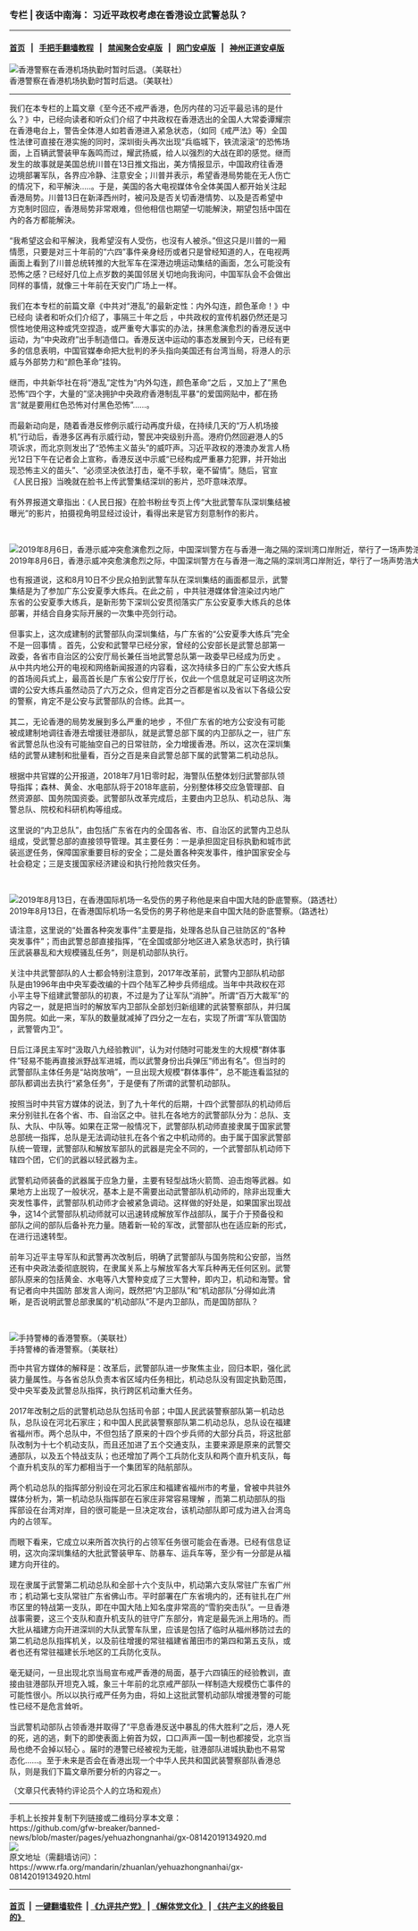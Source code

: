 ### 专栏 | 夜话中南海： 习近平政权考虑在香港设立武警总队？
------------------------

#### [首页](https://github.com/gfw-breaker/banned-news/blob/master/README.md) &nbsp;&nbsp;|&nbsp;&nbsp; [手把手翻墙教程](https://github.com/gfw-breaker/guides/wiki) &nbsp;&nbsp;|&nbsp;&nbsp; [禁闻聚合安卓版](https://github.com/gfw-breaker/bn-android) &nbsp;&nbsp;|&nbsp;&nbsp; [网门安卓版](https://github.com/oGate2/oGate) &nbsp;&nbsp;|&nbsp;&nbsp; [神州正道安卓版](https://github.com/SzzdOgate/update) 



<div id="headerimg">
 <img alt="香港警察在香港机场执勤时暂时后退。（美联社）" src="https://www.rfa.org/mandarin/zhuanlan/yehuazhongnanhai/gx-08142019134920.html/AP_19225639283709.jpg/@@images/80465084-45e8-43f8-85aa-1a7e2e54fab4.jpeg" title="香港警察在香港机场执勤时暂时后退。（美联社）"/>
 <div id="headerimgcontents">
  <div id="headerimgcaption">
   <span>
    香港警察在香港机场执勤时暂时后退。（美联社）
   </span>
   <!-- zoomattribute -->
  </div>
  <!-- headerimgcaption -->
 </div>
 <!-- headerimagecontents -->
</div>

<hr/>
<div id="storytext">
 <div>
  <div class="slot_header">
  </div>
 </div>
 <p>
  我们在本专栏的上篇文章《至今还不戒严香港，色厉内荏的习近平最忌讳的是什么？》中，已经向读者和听众们介绍了中共政权在香港选出的全国人大常委谭耀宗在香港电台上，警告全体港人如若香港进入紧急状态，（如同《戒严法》等）全国性法律可直接在港实施的同时，深圳街头再次出现“兵临城下，铁流滚滚“的恐怖场面，上百辆武警装甲车轰鸣而过，耀武扬威，给人以强烈的大战在即的感觉。继而发生的故事就是美国总统川普在13日推文指出，美方情报显示，中国政府往香港边境部署军队，各界应冷静、注意安全；川普并表示，希望香港局势能在无人伤亡的情况下，和平解決…..。于是，美国的各大电视媒体令全体美国人都开始关注起香港局势。川普13日在新泽西州时，被问及是否关切香港情势、以及是否希望中方克制时回应，香港局势非常艰难，但他相信也期望一切能解決，期望包括中国在內的各方都能解決。
  <br/>
  <br/>
  “我希望这会和平解決，我希望沒有人受伤，也沒有人被杀。”但这只是川普的一厢情愿，只要是对三十年前的“六四”事件亲身经历或者只是曾经知道的人，在电视两画面上看到了川普总统转推的大批军车在深港边境运动集结的画面，怎么可能没有恐怖之感？已经好几位上点岁数的美国邻居关切地向我询问，中国军队会不会做出同样的事情，就像三十年前在天安门广场上一样。
  <br/>
  <br/>
  我们在本专栏的前篇文章《中共对“港乱”的最新定性：内外勾连，颜色革命！》中已经向 读者和听众们介绍了，事隔三十年之后 ，中共政权的宣传机器仍然还是习惯性地使用这种或凭空捏造，或严重夸大事实的办法，抹黑愈演愈烈的香港反送中运动，为“中央政府”出手制造借口。香港反送中运动的事态发展到今天，已经有更多的信息表明，中国官媒奉命把大批判的矛头指向美国还有台湾当局，将港人的示威与外部势力和“颜色革命”挂钩。
  <br/>
  <br/>
  继而，中共新华社在将“港乱”定性为“内外勾连，颜色革命“之后 ，又加上了”黑色恐怖“四个字，大量的”坚决拥护中央政府香港制乱平暴“的爱国网贴中，都在扬言“就是要用红色恐怖对付黑色恐怖”……。
  <br/>
  <br/>
  而最新动向是，随着香港反修例示威行动再度升级，在持续几天的“万人机场接机”行动后，香港多区再有示威行动，警民冲突级别升高。港府仍然回避港人的5项诉求，而北京则发出了“恐怖主义苗头”的威吓声。习近平政权的港澳办发言人杨光12日下午在记者会上宣称，香港反送中示威“已经构成严重暴力犯罪，并开始出现恐怖主义的苗头”、“必须坚决依法打击，毫不手软，毫不留情”。随后，官宣《人民日报》当晚就在脸书上传武警集结深圳的影片，恐吓意味浓厚。
  <br/>
  <br/>
  有外界报道文章指出：《人民日报》在脸书粉丝专页上传“大批武警车队深圳集结被曝光”的影片，拍摄视角明显经过设计，看得出来是官方刻意制作的影片。
 </p>
 <p>
  <br/>
  <div class="image-inline captioned" style="width:1500px;">
   <div style="width:1500px;">
    <img alt="2019年8月6日，香港示威冲突愈演愈烈之际，中国深圳警方在与香港一海之隔的深圳湾口岸附近，举行了一场声势浩大的反恐防暴演习。（法新社）" src="https://www.rfa.org/mandarin/yataibaodao/gangtai/ql2-08142019063017.html/2019-06-30T082246Z_202788107_RC14EF218030_RTRMADP_3_HONGKONG-ANNIVERSARY-CHINA-ARMY.JPG" title="2019年8月6日，香港示威冲突愈演愈烈之际，中国深圳警方在与香港一海之隔的深圳湾口岸附近，举行了一场声势浩大的反恐防暴演习。（法新社）"/>
   </div>
   <div class="image-caption">
    <span style="width:1500px;">
     2019年8月6日，香港示威冲突愈演愈烈之际，中国深圳警方在与香港一海之隔的深圳湾口岸附近，举行了一场声势浩大的反恐防暴演习。（法新社）
    </span>
    <span class="copyright">
    </span>
   </div>
  </div>
 </p>
 <p>
  也有报道说，这和8月10日不少民众拍到武警车队在深圳集结的画面都显示，武警集结是为了参加广东公安夏季大练兵。在此之前 ，中共驻港媒体曾渲染过内地广东省的公安夏季大练兵，是新形势下深圳公安贯彻落实广东公安夏季大练兵的总体部署，并结合自身实际开展的一次集中亮剑行动。
  <br/>
  <br/>
  但事实上，这次成建制的武警部队向深圳集结，与广东省的“公安夏季大练兵”完全不是一回事情 。首先，公安和武警早已经分家，曾经的公安部长是武警总部第一政委，各省市自治区的公安厅局长兼任当地武警总队第一政委早已经成为历史 。从中共内地公开的电视和网络新闻报道的内容看，这次持续多日的广东公安大练兵的首场阅兵式上，最高首长是广东省公安厅厅长，仅此一个信息就足可证明这次所谓的公安大练兵虽然动员了六万之众，但肯定百分之百都是省以及省以下各级公安的警察，肯定不是公安与武警部队的合练。此其一。
  <br/>
  <br/>
  其二，无论香港的局势发展到多么严重的地步 ，不但广东省的地方公安没有可能被成建制地调往香港去增援驻港部队，就是武警总部下属的内卫部队之一，驻广东省武警总队也没有可能抽空自己的日常驻防，全力增援香港。所以，这次在深圳集结的武警从建制和批量看，百分之百是来自武警总部下属的武警第二机动总队。
  <br/>
  <br/>
  根据中共官媒的公开报道，2018年7月1日零时起，海警队伍整体划归武警部队领导指挥；森林、黄金、水电部队将于2018年底前，分别整体移交应急管理部、自然资源部、国务院国资委。武警部队改革完成后，主要由内卫总队、机动总队、海警总队、院校和科研机构等组成。
  <br/>
  <br/>
  这里说的“内卫总队”，由包括广东省在内的全国各省、市、自治区的武警内卫总队组成，受武警总部的直接领导管理。其主要任务：一是承担固定目标执勤和城市武装巡逻任务，保障国家重要目标的安全；二是处置各种突发事件，维护国家安全与社会稳定；三是支援国家经济建设和执行抢险救灾任务。
 </p>
 <p>
  <br/>
  <div class="image-inline captioned" style="width:1500px;">
   <div style="width:1500px;">
    <img alt="2019年8月13日，在香港国际机场一名受伤的男子称他是来自中国大陆的卧底警察。（路透社）" src="https://www.rfa.org/mandarin/yataibaodao/gangtai/gf-08142019082757.html/2019-08-14T040217Z_1606943420_RC149BC15190_RTRMADP_3_HONGKONG-PROTESTS-1.JPG" title="2019年8月13日，在香港国际机场一名受伤的男子称他是来自中国大陆的卧底警察。（路透社）"/>
   </div>
   <div class="image-caption">
    <span style="width:1500px;">
     2019年8月13日，在香港国际机场一名受伤的男子称他是来自中国大陆的卧底警察。（路透社）
    </span>
    <span class="copyright">
    </span>
   </div>
  </div>
 </p>
 <p>
  请注意，这里说的“处置各种突发事件”主要是指，处理各总队自己驻防区的“各种突发事件”；而由武警总部直接指挥，“在全国或部分地区进入紧急状态时，执行镇压武装暴乱和大规模骚乱任务“，则是机动部队执行。
  <br/>
  <br/>
  关注中共武警部队的人士都会特别注意到，2017年改革前，武警内卫部队机动部队是由1996年由中央军委改编的十四个陆军乙种步兵师组成。当年中共政权在邓小平主导下组建武警部队的初衷，不过是为了让军队“消肿”。所谓“百万大裁军”的内容之一，就是把当时的解放军内卫部队全部划归新组建的武装警察部队，并归属国务院。如此一来，军队的数量就减掉了四分之一左右，实现了所谓“军队管国防 ，武警管内卫”。
  <br/>
  <br/>
  日后江泽民主军时“汲取八九经验教训”，认为对付随时可能发生的大规模“群体事件”轻易不能再直接派野战军进城，而以武警身份出兵弹压“师出有名”。但当时的武警部队主体任务是“站岗放哨”，一旦出现大规模“群体事件”，总不能连看监狱的部队都调出去执行“紧急任务”，于是便有了所谓的武警机动部队。
  <br/>
  <br/>
  按照当时中共官方媒体的说法，到了九十年代的后期，十四个武警部队的机动师后来分别驻扎在各个省、市、自治区之中。驻扎在各地方的武警部队分为：总队、支队、大队、中队等。如果在正常一般情况下，武警部队机动师直接隶属于国家武警总部统一指挥，总队是无法调动驻扎在各个省之中机动师的。由于属于国家武警部队统一管理，武警部队和解放军部队的武器是完全不同的，一个武警部队机动师下辖四个团，它们的武器以轻武器为主。
  <br/>
  <br/>
  武警机动师装备的武器属于应急力量，主要有轻型战场火箭筒、迫击炮等武器。如果地方上出现了一般状况，基本上是不需要出动武警部队机动师的，除非出现重大突发性事件，武警部队机动师才会被紧急调动。这样做的好处是，如果国家出现战争，这14个武警部队机动师就可以迅速转成解放军作战部队，属于介于预备役和部队之间的部队后备补充力量。随着新一轮的军改，武警部队也在适应新的形式，在进行迅速转型。
  <br/>
  <br/>
  前年习近平主导军队和武警再次改制后，明确了武警部队与国务院和公安部，当然还有中央政法委彻底脱钩，在隶属关系上与解放军各大军兵种再无任何区别。武警部队原来的包括黄金、水电等八大警种变成了三大警种，即内卫，机动和海警。曾有记者向中共国防 部发言人询问，既然把“内卫部队”和“机动部队”分得如此清晰，是否说明武警总部隶属的“机动部队”不是内卫部队，而是国防部队？
 </p>
 <p>
  <br/>
  <div class="image-inline captioned" style="width:1500px;">
   <div style="width:1500px;">
    <img alt="手持警棒的香港警察。（美联社）" src="https://www.rfa.org/mandarin/zhuanlan/yehuazhongnanhai/gx-08142019134920.html/AP_19225622352960.jpg" title="手持警棒的香港警察。（美联社）"/>
   </div>
   <div class="image-caption">
    <span style="width:1500px;">
     手持警棒的香港警察。（美联社）
    </span>
    <span class="copyright">
    </span>
   </div>
  </div>
 </p>
 <p>
  而中共官方媒体的解释是：改革后，武警部队进一步聚焦主业，回归本职，强化武装力量属性。与各省总队负责本省区域内任务相比，机动总队没有固定执勤范围，受中央军委及武警总队指挥，执行跨区机动重大任务。
  <br/>
  <br/>
  2017年改制之后的武警机动总队包括司令部；中国人民武装警察部队第一机动总队，总队设在河北石家庄；和中国人民武装警察部队第二机动总队，总队设在福建省福州市。两个总队中，不但包括了原来的十四个步兵师的大部分兵员，将这批部队改制为十七个机动支队，而且还加进了五个交通支队，主要来源是原来的武警交通部队，以及五个特战支队；也还增加了两个工兵防化支队和两个直升机支队，每个直升机支队的军力都相当于一个集团军的陆航部队。
  <br/>
  <br/>
  两个机动总队的指挥部分别设在河北石家庄和福建省福州市的考量，曾被中共驻外媒体分析为，第一机动总队指挥部在石家庄非常容易理解 ，而第二机动部队的指挥部设在台湾对岸，目的很可能是一旦决定攻台，该机动部队即可成为进入台湾岛内的占领军。
  <br/>
  <br/>
  而眼下看来，它成立以来所首次执行的占领军任务很可能会在香港。已经有信息证明，这次向深圳集结的大批武警装甲车、防暴车、运兵车等，至少有一分部是从福建方向开往的。
  <br/>
  <br/>
  现在隶属于武警第二机动总队和全部十六个支队中，机动第六支队常驻广东省广州市；机动第七支队常驻广东省佛山市。平时部署在广东省境内的，还有驻扎在广州市区里的特战第一支队，即在中国大陆上知名度非常高的“雪豹突击队”。一旦香港战事需要，这三个支队和直升机支队的驻守广东部分，肯定是最先派上用场的。而大批从福建方向开进深圳的大队武警车队里，应该是包括了临时从福州移防过去的第二机动总队指挥机关，以及前往增援的常驻福建省莆田市的第四和第五支队，或者也还有常驻福建长乐地区的工兵防化支队。
  <br/>
  <br/>
  毫无疑问，一旦出现北京当局宣布戒严香港的局面，基于六四镇压的经验教训，直接由驻港部队开坦克入城，象三十年前的北京戒严部队一样制造大规模伤亡事件的可能性很小。所以以执行戒严任务为由，将如上这批武警机动部队增援港警的可能性已经不是危言耸听。
  <br/>
  <br/>
  当武警机动部队占领香港并取得了“平息香港反送中暴乱的伟大胜利”之后，港人死的死，逃的逃，剩下的即使表面上俯首为奴，口口声声一国一制也都接受，北京当局也绝不会掉以轻心 。届时的港警已经被视为无能，驻港部队进城执勤也不易常态化……。至于未来是否会在香港出现一个中华人民共和国武装警察部队香港总队，则是我们下篇文章所要分析的内容之一。
 </p>
 <p>
  （文章只代表特约评论员个人的立场和观点）
 </p>
</div>

<hr/>
手机上长按并复制下列链接或二维码分享本文章：<br/>
https://github.com/gfw-breaker/banned-news/blob/master/pages/yehuazhongnanhai/gx-08142019134920.md <br/>
<a href='https://github.com/gfw-breaker/banned-news/blob/master/pages/yehuazhongnanhai/gx-08142019134920.md'><img src='https://github.com/gfw-breaker/banned-news/blob/master/pages/yehuazhongnanhai/gx-08142019134920.md.png'/></a> <br/>
原文地址（需翻墙访问）：https://www.rfa.org/mandarin/zhuanlan/yehuazhongnanhai/gx-08142019134920.html


------------------------
#### [首页](https://github.com/gfw-breaker/banned-news/blob/master/README.md) &nbsp;|&nbsp; [一键翻墙软件](https://github.com/gfw-breaker/nogfw/blob/master/README.md) &nbsp;| [《九评共产党》](https://github.com/gfw-breaker/9ping.md/blob/master/README.md#九评之一评共产党是什么) | [《解体党文化》](https://github.com/gfw-breaker/jtdwh.md/blob/master/README.md) | [《共产主义的终极目的》](https://github.com/gfw-breaker/gczydzjmd.md/blob/master/README.md)

